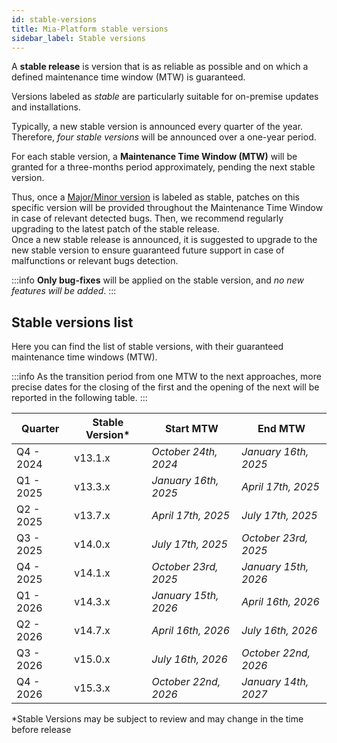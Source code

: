 ```yaml
---
id: stable-versions
title: Mia-Platform stable versions
sidebar_label: Stable versions
---
```


A **stable release** is version that is as reliable as possible and on which a defined maintenance time window (MTW) is guaranteed.

Versions labeled as _stable_ are particularly suitable for on-premise updates and installations.

Typically, a new stable version is announced every quarter of the year. Therefore, _four stable versions_ will be announced over a one-year period.

For each stable version, a **Maintenance Time Window (MTW)** will be granted for a three-months period approximately, pending the next stable version.

Thus, once a [Major/Minor version](/info/version_policy.md) is labeled as stable, patches on this specific version will be provided throughout the Maintenance Time Window in case of relevant detected bugs.
Then, we recommend regularly upgrading to the latest patch of the stable release.  
Once a new stable release is announced, it is suggested to upgrade to the new stable version to ensure guaranteed future support in case of malfunctions or relevant bugs detection.

:::info
**Only bug-fixes** will be applied on the stable version, and _no new features will be added_.
:::

## Stable versions list

Here you can find the list of stable versions, with their guaranteed maintenance time windows (MTW).

:::info
As the transition period from one MTW to the next approaches, more precise dates for the closing of the first and the opening of the next will be reported in the following table.
:::

|  Quarter  | Stable Version* |      Start MTW       |       End MTW        |
|-----------|----------------|----------------------|----------------------|
| Q4 - 2024 |    v13.1.x     | _October 24th, 2024_  | _January 16th, 2025_ |
| Q1 - 2025 |    v13.3.x     | _January 16th, 2025_  | _April 17th, 2025_  |
| Q2 - 2025 |    v13.7.x     | _April 17th, 2025_ | _July 17th, 2025_ |
| Q3 - 2025 |    v14.0.x     |  _July 17th, 2025_  | _October 23rd, 2025_ |
| Q4 - 2025 |    v14.1.x     | _October 23rd, 2025_  | _January 15th, 2026_ |
| Q1 - 2026 |    v14.3.x     | _January 15th, 2026_  | _April 16th, 2026_  |
| Q2 - 2026 |    v14.7.x     | _April 16th, 2026_ | _July 16th, 2026_ |
| Q3 - 2026 |    v15.0.x     |  _July 16th, 2026_  | _October 22nd, 2026_ |
| Q4 - 2026 |    v15.3.x     | _October 22nd, 2026_  | _January 14th, 2027_ |

*Stable Versions may be subject to review and may change in the time before release
